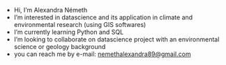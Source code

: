 - Hi, I’m Alexandra Németh
- I’m interested in datascience and its application in climate and environmental research (using GIS softwares)
- I’m currently learning Python and SQL
- I’m looking to collaborate on datascience project with an environmental science or geology background
- you can reach me by e-mail: nemethalexandra89@gmail.com

<!---
nemethalexandra89/nemethalexandra89 is a ✨ special ✨ repository because its `README.md` (this file) appears on your GitHub profile.
You can click the Preview link to take a look at your changes.
--->
